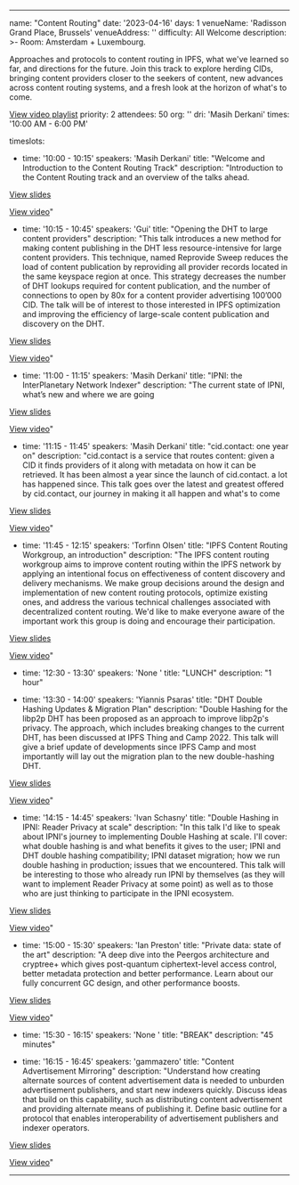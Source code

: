 ---

name: "Content Routing"
date: '2023-04-16'
days: 1
venueName: 'Radisson Grand Place, Brussels'
venueAddress: ''
difficulty: All Welcome
description: >-
  Room: Amsterdam + Luxembourg.
  
  Approaches and protocols to content routing in IPFS, what we've learned so far, and directions for the future. Join this track to explore herding CIDs, bringing content providers closer to the seekers of content, new advances across content routing systems, and a fresh look at the horizon of what's to come.  
  
  <a href="https://youtube.com/playlist?list=PLuhRWgmPaHtRBWV3SvInC5ATS8aKV3lsW">View video playlist</a>
priority: 2
attendees: 50
org: ''
dri: 'Masih Derkani'
times: '10:00 AM - 6:00 PM'

timeslots:
  - time: '10:00 - 10:15'
    speakers: 'Masih Derkani'
    title: "Welcome and Introduction to the Content Routing Track"
    description: "Introduction to the Content Routing track and an overview of the talks ahead.

<a href="https://docs.google.com/presentation/d/1yRH67x6UF8YUjfNRHSUfbejCKoJR9egdBwV9msWNG8g/edit">View slides</a>

<a href="https://youtu.be/oe7fjOl-q0s">View video</a>"

  - time: '10:15 - 10:45'
    speakers: 'Gui'
    title: "Opening the DHT to large content providers"
    description: "This talk introduces a new method for making content publishing in the DHT less resource-intensive for large content providers. This technique, named Reprovide Sweep reduces the load of content publication by reproviding all provider records located in the same keyspace region at once. This strategy decreases the number of DHT lookups required for content publication, and the number of connections to open by 80x for a content provider advertising 100’000 CID. The talk will be of interest to those interested in IPFS optimization and improving the efficiency of large-scale content publication and discovery on the DHT. 

<a href="https://ipfsthing.slack.com/files/U03P6U85734/F0544UP3J9E/2023-04-16_reprovide-sweep.pdf">View slides</a>

<a href="https://youtu.be/bXaL64fp55c">View video</a>"

  - time: '11:00 - 11:15'
    speakers: 'Masih Derkani'
    title: "IPNI: the InterPlanetary Network Indexer"
    description: "The current state of IPNI, what’s new and where we are going

<a href="https://docs.google.com/presentation/d/1gBdzFD7nlm4Pq0ZZIDBEofrJz6S_WMglc_yRzs_6G0E/edit">View slides</a>

<a href="https://youtu.be/_EDJXeDtcX4">View video</a>"

  - time: '11:15 - 11:45'
    speakers: 'Masih Derkani'
    title: "cid.contact: one year on"
    description: "cid.contact is a service that routes content: given a CID it finds providers of it along with metadata on how it can be retrieved. It has been almost a year since the launch of cid.contact. a lot has happened since. This talk goes over the latest and greatest offered by cid.contact, our journey in making it all happen and what's to come

<a href="https://docs.google.com/presentation/d/1yRH67x6UF8YUjfNRHSUfbejCKoJR9egdBwV9msWNG8g/edit">View slides</a>

<a href="https://youtu.be/CPlOdNqJ8og">View video</a>"

  - time: '11:45 - 12:15'
    speakers: 'Torfinn Olsen'
    title: "IPFS Content Routing Workgroup, an introduction"
    description: "The IPFS content routing workgroup aims to improve content routing within the IPFS network by applying an intentional focus on effectiveness of content discovery and delivery mechanisms. We make group decisions around the design and implementation of new content routing protocols, optimize existing ones, and address the various technical challenges associated with decentralized content routing. We'd like to make everyone aware of the important work this group is doing and encourage their participation.

<a href="https://docs.google.com/presentation/d/1B5H5obpx7vWotAJD3Yd4GD_DP5cLfmdnCJPbN4wtMTA/edit#slide=id.g1fd3609797b_0_43">View slides</a>

<a href="https://youtu.be/MagS8ly_YXE">View video</a>"

  - time: '12:30 - 13:30'
    speakers: 'None '
    title: "LUNCH"
    description: "1 hour"

  - time: '13:30 - 14:00'
    speakers: 'Yiannis Psaras'
    title: "DHT Double Hashing Updates & Migration Plan"
    description: "Double Hashing for the libp2p DHT has been proposed as an approach to improve libp2p's privacy. The approach, which includes breaking changes to the current DHT, has been discussed at IPFS Thing and Camp 2022. This talk will give a brief update of developments since IPFS Camp and most importantly will lay out the migration plan to the new double-hashing DHT.

<a href="https://ipfsthing.slack.com/files/U03P6U85734/F053M1GG1L4/ipfs_thing_2023_-_private_dht_migration.pdf">View slides</a>

<a href="https://youtu.be/FP4kKemco4w">View video</a>"

  - time: '14:15 - 14:45'
    speakers: 'Ivan Schasny'
    title: "Double Hashing in IPNI: Reader Privacy at scale"
    description: "In this talk I'd like to speak about IPNI's journey to implementing Double Hashing at scale. I'll cover: what double hashing is and what benefits it gives to the user; IPNI and DHT double hashing compatibility; IPNI dataset migration; how we run double hashing in production; issues that we encountered.
This talk will be interesting to those who already run IPNI by themselves (as they will want to implement Reader Privacy at some point) as well as to those who are just thinking to participate in the IPNI ecosystem.

<a href="https://docs.google.com/presentation/d/1KTQfhcc-FH9wqDjEMvCo5HbUvxVCQvCm_EOIwtd72Xw/edit?usp=sharing">View slides</a>

<a href="https://youtu.be/Q46zJ_mai2c">View video</a>"

  - time: '15:00 - 15:30'
    speakers: 'Ian Preston'
    title: "Private data: state of the art"
    description: "A deep dive into the Peergos architecture and cryptree+ which gives post-quantum ciphertext-level access control, better metadata protection and better performance. Learn about our fully concurrent GC design, and other performance boosts.

<a href="https://peergos.net/#{%22secretLink%22:true%2c%22path%22:%22%2Fdemo%2Ftalks%2F2023%2Fipfs-thing%2Fprivate-data%2Fweb%2Findex.html%22%2c%22open%22:true%2c%22link%22:%22#6MDZhRRPT4ugkJuUfcWtaZodN5QYzkZKJtHpDHomFJrVhNSZysiFYimpgtcA2F/6MDZhRRPT4ugkJuUfcRzRbPpFimcBNJx2N9TJDnL4W3ETYhwdsWdvgCkXkwipF/2Dgs1xCV1pWP3jtz7gFrFMpftHgJi6Gu6fBHvynKnKEZ2mBmheHMBcWNZsD6juzVJ7DkZdeQ9vDeC31rqHuzLdpkM5KAiAh/5Pf7SvkA3E2a2Gfmkzm9H3972FPwHzvETvNL6JhzPjSEK8W4NwV%22}">View slides</a>

<a href="https://youtu.be/HVyrVUI2-RA">View video</a>"

  - time: '15:30 - 16:15'
    speakers: 'None '
    title: "BREAK"
    description: "45 minutes"

  - time: '16:15 - 16:45'
    speakers: 'gammazero'
    title: "Content Advertisement Mirroring"
    description: "Understand how creating alternate sources of content advertisement data is needed to unburden advertisement publishers, and start new indexers quickly.
Discuss ideas that build on this capability, such as distributing content advertisement and providing alternate means of publishing it. Define basic outline for a protocol that enables interoperability of advertisement publishers and indexer operators.

<a href="https://docs.google.com/presentation/d/1KSV8nhcofIp-nsqVkIwuWAD3ssQaLf7KU1N0DbmJC_8/edit?usp=sharing ">View slides</a>

<a href="https://youtu.be/6l0i8DjhpLg">View video</a>"

---
